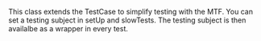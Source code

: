 This class extends the TestCase to simplify testing with the MTF. You can set a testing subject in setUp and slowTests. The testing subject is then availalbe as a wrapper in every test.